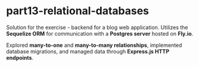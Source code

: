 # part13-relational-databases

Solution for the exercise - backend for a blog web application. Utilizes the **Sequelize ORM** for communication with a **Postgres server** hosted on **Fly.io**. 

Explored **many-to-one** and **many-to-many relationships**, implemented database migrations, and managed data through **Express.js HTTP endpoints**.
